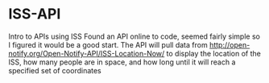 # ISS-API
Intro to APIs using ISS
Found an API online to code, seemed fairly simple so I figured it would be a good start. The API will pull data from http://open-notify.org/Open-Notify-API/ISS-Location-Now/ to display the location of the ISS, how many people are in space, and how long until it will reach a specified set of coordinates
